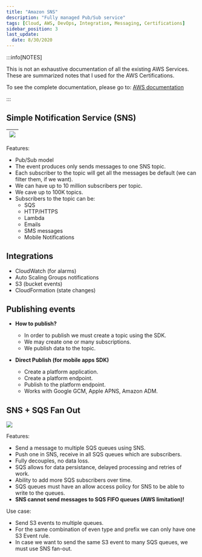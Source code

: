 ```yaml
---
title: "Amazon SNS"
description: "Fully managed Pub/Sub service"
tags: [Cloud, AWS, DevOps, Integration, Messaging, Certifications]
sidebar_position: 3
last_update:
  date: 8/30/2020
---
```



:::info[NOTES]

This is not an exhaustive documentation of all the existing AWS Services. These are summarized notes that I used for the AWS Certifications.

To see the complete documentation, please go to: [AWS documentation](https://docs.aws.amazon.com/)

:::




## Simple Notification Service (SNS)

<div class="img-center"> 

|![](/img/docs/aws-snssss.png)|
|-|

</div>

Features:

- Pub/Sub model
- The event produces only sends messages to one SNS topic.
- Each subscriber to the topic will get all the messages be default (we can filter them, if we want).
- We can have up to 10 million subscribers per topic.
- We cave up to 100K topics.
- Subscribers to the topic can be:
    - SQS
    - HTTP/HTTPS
    - Lambda
    - Emails
    - SMS messages
    - Mobile Notifications

## Integrations 

- CloudWatch (for alarms)
- Auto Scaling Groups notifications
- S3 (bucket events)
- CloudFormation (state changes)

   


## Publishing events 

- **How to publish?**

    - In order to publish we must create a topic using the SDK.
    - We may create one or many subscriptions.
    - We publish data to the topic.

- **Direct Publish (for mobile apps SDK)**

    - Create a platform application.
    - Create a platform endpoint.
    - Publish to the platform endpoint.
    - Works with Google GCM, Apple APNS, Amazon ADM.

   

## SNS + SQS Fan Out

<div class="img-center">

![](/img/docs/aws-sns-sqssss.png)

</div>

Features:

- Send a message to multiple SQS queues using SNS.
- Push one in SNS, receive in all SQS queues which are subscribers.
- Fully decouples, no data loss.
- SQS allows for data persistance, delayed processing and retries of work.
- Ability to add more SQS subscribers over time.
- SQS queues must have an allow access policy for SNS to be able to write to the queues.
- **SNS cannot send messages to SQS FIFO queues (AWS limitation)!**

Use case:

- Send S3 events to multiple queues.
- For the same combination of even type and prefix we can only have one S3 Event rule.
- In case we want to send the same S3 event to many SQS queues, we must use SNS fan-out.


   